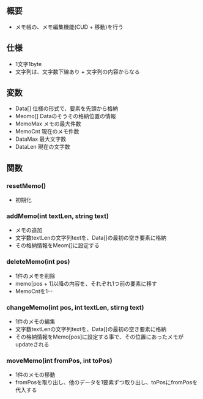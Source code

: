 ## 概要
- メモ帳の、メモ編集機能(CUD + 移動)を行う

## 仕様
- 1文字1byte
- 文字列は、文字数下線あり + 文字列の内容からなる

## 変数
- Data[] 仕様の形式で、要素を先頭から格納
- Meomo[] Dataのそうその格納位置の情報
- MemoMax メモの最大件数
- MemoCnt 現在のメモ件数
- DataMax 最大文字数
- DataLen 現在の文字数

## 関数
### resetMemo()
- 初期化
### addMemo(int textLen, string text)
- メモの追加
- 文字数textLenの文字列textを、Data[]の最初の空き要素に格納
- その格納情報をMeom[]に設定する
### deleteMemo(int pos)
- 1件のメモを削除
- memo[pos + 1]以降の内容を、それぞれ1つ前の要素に移す
- MemoCntを1--
### changeMemo(int pos, int textLen, stirng text)
- 1件のメモの編集
- 文字数textLenの文字列textを、Data[]の最初の空き要素に格納
- その格納情報をMemo[pos]に設定する事で、その位置にあったメモがupdateされる
### moveMemo(int fromPos, int toPos)
- 1件のメモの移動
- fromPosを取り出し、他のデータを1要素ずつ取り出し、toPosにfromPosを代入する
